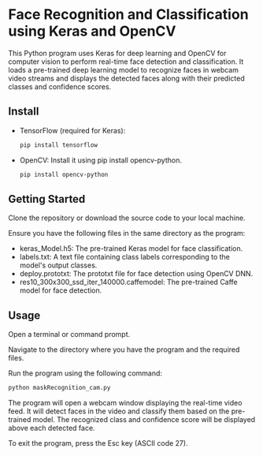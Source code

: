 # Face Recognition and Classification using Keras and OpenCV

This Python program uses Keras for deep learning and OpenCV for computer vision to perform real-time face detection and classification. It loads a pre-trained deep learning model to recognize faces in webcam video streams and displays the detected faces along with their predicted classes and confidence scores.

## Install

- TensorFlow (required for Keras):

    ```bash
    pip install tensorflow
    ```

- OpenCV: Install it using pip install opencv-python.

    ```bash
    pip install opencv-python
    ```

## Getting Started

Clone the repository or download the source code to your local machine.

Ensure you have the following files in the same directory as the program:

- keras_Model.h5: The pre-trained Keras model for face classification.
- labels.txt: A text file containing class labels corresponding to the model's output classes.
- deploy.prototxt: The prototxt file for face detection using OpenCV DNN.
- res10_300x300_ssd_iter_140000.caffemodel: The pre-trained Caffe model for face detection.

## Usage

Open a terminal or command prompt.

Navigate to the directory where you have the program and the required files.

Run the program using the following command:

```bash
python maskRecognition_cam.py
```

The program will open a webcam window displaying the real-time video feed. It will detect faces in the video and classify them based on the pre-trained model. The recognized class and confidence score will be displayed above each detected face.

To exit the program, press the Esc key (ASCII code 27).
